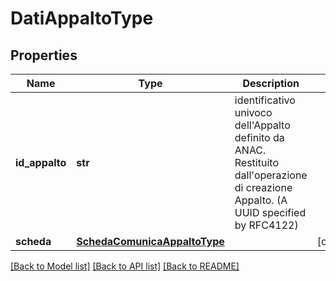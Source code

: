 # DatiAppaltoType

## Properties
Name | Type | Description | Notes
------------ | ------------- | ------------- | -------------
**id_appalto** | **str** | identificativo univoco dell&#x27;Appalto definito da ANAC. Restituito dall&#x27;operazione di creazione Appalto. (A UUID specified by RFC4122) | 
**scheda** | [**SchedaComunicaAppaltoType**](SchedaComunicaAppaltoType.md) |  | [optional] 

[[Back to Model list]](../README.md#documentation-for-models) [[Back to API list]](../README.md#documentation-for-api-endpoints) [[Back to README]](../README.md)

